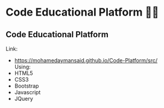 # Code Educational Platform 👩‍💻
## Code Educational Platform <br>
Link:
  - https://mohamedaymansaid.github.io/Code-Platform/src/
<br>Using:
  - HTML5
  - CSS3
  - Bootstrap
  - Javascript
  - JQuery
